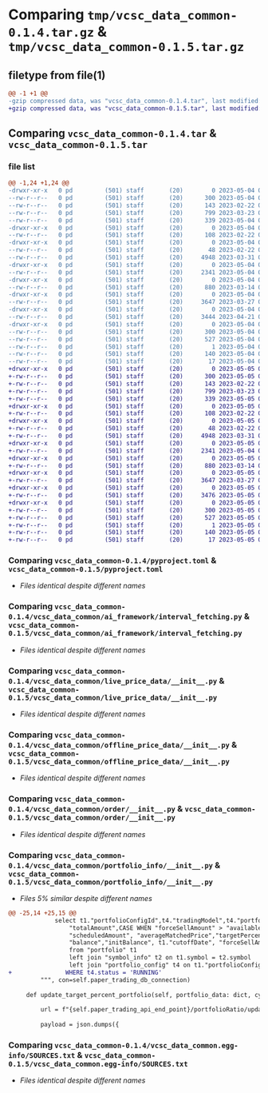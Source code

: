 # Comparing `tmp/vcsc_data_common-0.1.4.tar.gz` & `tmp/vcsc_data_common-0.1.5.tar.gz`

## filetype from file(1)

```diff
@@ -1 +1 @@
-gzip compressed data, was "vcsc_data_common-0.1.4.tar", last modified: Thu May  4 06:36:44 2023, max compression
+gzip compressed data, was "vcsc_data_common-0.1.5.tar", last modified: Fri May  5 07:00:02 2023, max compression
```

## Comparing `vcsc_data_common-0.1.4.tar` & `vcsc_data_common-0.1.5.tar`

### file list

```diff
@@ -1,24 +1,24 @@
-drwxr-xr-x   0 pd         (501) staff       (20)        0 2023-05-04 06:36:44.037602 vcsc_data_common-0.1.4/
--rw-r--r--   0 pd         (501) staff       (20)      300 2023-05-04 06:36:44.037682 vcsc_data_common-0.1.4/PKG-INFO
--rw-r--r--   0 pd         (501) staff       (20)      143 2023-02-22 09:16:04.000000 vcsc_data_common-0.1.4/README.md
--rw-r--r--   0 pd         (501) staff       (20)      799 2023-03-23 03:54:32.000000 vcsc_data_common-0.1.4/pyproject.toml
--rw-r--r--   0 pd         (501) staff       (20)      339 2023-05-04 06:36:44.037976 vcsc_data_common-0.1.4/setup.cfg
-drwxr-xr-x   0 pd         (501) staff       (20)        0 2023-05-04 06:36:44.034777 vcsc_data_common-0.1.4/vcsc_data_common/
--rw-r--r--   0 pd         (501) staff       (20)      108 2023-02-22 09:07:01.000000 vcsc_data_common-0.1.4/vcsc_data_common/__init__.py
-drwxr-xr-x   0 pd         (501) staff       (20)        0 2023-05-04 06:36:44.036155 vcsc_data_common-0.1.4/vcsc_data_common/ai_framework/
--rw-r--r--   0 pd         (501) staff       (20)       48 2023-02-22 09:02:01.000000 vcsc_data_common-0.1.4/vcsc_data_common/ai_framework/__init__.py
--rw-r--r--   0 pd         (501) staff       (20)     4948 2023-03-31 09:44:29.000000 vcsc_data_common-0.1.4/vcsc_data_common/ai_framework/interval_fetching.py
-drwxr-xr-x   0 pd         (501) staff       (20)        0 2023-05-04 06:36:44.036480 vcsc_data_common-0.1.4/vcsc_data_common/live_price_data/
--rw-r--r--   0 pd         (501) staff       (20)     2341 2023-05-04 06:36:10.000000 vcsc_data_common-0.1.4/vcsc_data_common/live_price_data/__init__.py
-drwxr-xr-x   0 pd         (501) staff       (20)        0 2023-05-04 06:36:44.036779 vcsc_data_common-0.1.4/vcsc_data_common/offline_price_data/
--rw-r--r--   0 pd         (501) staff       (20)      880 2023-03-14 02:58:59.000000 vcsc_data_common-0.1.4/vcsc_data_common/offline_price_data/__init__.py
-drwxr-xr-x   0 pd         (501) staff       (20)        0 2023-05-04 06:36:44.037066 vcsc_data_common-0.1.4/vcsc_data_common/order/
--rw-r--r--   0 pd         (501) staff       (20)     3647 2023-03-27 04:29:07.000000 vcsc_data_common-0.1.4/vcsc_data_common/order/__init__.py
-drwxr-xr-x   0 pd         (501) staff       (20)        0 2023-05-04 06:36:44.037358 vcsc_data_common-0.1.4/vcsc_data_common/portfolio_info/
--rw-r--r--   0 pd         (501) staff       (20)     3444 2023-04-21 06:19:05.000000 vcsc_data_common-0.1.4/vcsc_data_common/portfolio_info/__init__.py
-drwxr-xr-x   0 pd         (501) staff       (20)        0 2023-05-04 06:36:44.035681 vcsc_data_common-0.1.4/vcsc_data_common.egg-info/
--rw-r--r--   0 pd         (501) staff       (20)      300 2023-05-04 06:36:44.000000 vcsc_data_common-0.1.4/vcsc_data_common.egg-info/PKG-INFO
--rw-r--r--   0 pd         (501) staff       (20)      527 2023-05-04 06:36:44.000000 vcsc_data_common-0.1.4/vcsc_data_common.egg-info/SOURCES.txt
--rw-r--r--   0 pd         (501) staff       (20)        1 2023-05-04 06:36:44.000000 vcsc_data_common-0.1.4/vcsc_data_common.egg-info/dependency_links.txt
--rw-r--r--   0 pd         (501) staff       (20)      140 2023-05-04 06:36:44.000000 vcsc_data_common-0.1.4/vcsc_data_common.egg-info/requires.txt
--rw-r--r--   0 pd         (501) staff       (20)       17 2023-05-04 06:36:44.000000 vcsc_data_common-0.1.4/vcsc_data_common.egg-info/top_level.txt
+drwxr-xr-x   0 pd         (501) staff       (20)        0 2023-05-05 07:00:02.378660 vcsc_data_common-0.1.5/
+-rw-r--r--   0 pd         (501) staff       (20)      300 2023-05-05 07:00:02.378763 vcsc_data_common-0.1.5/PKG-INFO
+-rw-r--r--   0 pd         (501) staff       (20)      143 2023-02-22 09:16:04.000000 vcsc_data_common-0.1.5/README.md
+-rw-r--r--   0 pd         (501) staff       (20)      799 2023-03-23 03:54:32.000000 vcsc_data_common-0.1.5/pyproject.toml
+-rw-r--r--   0 pd         (501) staff       (20)      339 2023-05-05 07:00:02.379138 vcsc_data_common-0.1.5/setup.cfg
+drwxr-xr-x   0 pd         (501) staff       (20)        0 2023-05-05 07:00:02.375260 vcsc_data_common-0.1.5/vcsc_data_common/
+-rw-r--r--   0 pd         (501) staff       (20)      108 2023-02-22 09:07:01.000000 vcsc_data_common-0.1.5/vcsc_data_common/__init__.py
+drwxr-xr-x   0 pd         (501) staff       (20)        0 2023-05-05 07:00:02.377243 vcsc_data_common-0.1.5/vcsc_data_common/ai_framework/
+-rw-r--r--   0 pd         (501) staff       (20)       48 2023-02-22 09:02:01.000000 vcsc_data_common-0.1.5/vcsc_data_common/ai_framework/__init__.py
+-rw-r--r--   0 pd         (501) staff       (20)     4948 2023-03-31 09:44:29.000000 vcsc_data_common-0.1.5/vcsc_data_common/ai_framework/interval_fetching.py
+drwxr-xr-x   0 pd         (501) staff       (20)        0 2023-05-05 07:00:02.377531 vcsc_data_common-0.1.5/vcsc_data_common/live_price_data/
+-rw-r--r--   0 pd         (501) staff       (20)     2341 2023-05-04 06:36:10.000000 vcsc_data_common-0.1.5/vcsc_data_common/live_price_data/__init__.py
+drwxr-xr-x   0 pd         (501) staff       (20)        0 2023-05-05 07:00:02.377834 vcsc_data_common-0.1.5/vcsc_data_common/offline_price_data/
+-rw-r--r--   0 pd         (501) staff       (20)      880 2023-03-14 02:58:59.000000 vcsc_data_common-0.1.5/vcsc_data_common/offline_price_data/__init__.py
+drwxr-xr-x   0 pd         (501) staff       (20)        0 2023-05-05 07:00:02.378116 vcsc_data_common-0.1.5/vcsc_data_common/order/
+-rw-r--r--   0 pd         (501) staff       (20)     3647 2023-03-27 04:29:07.000000 vcsc_data_common-0.1.5/vcsc_data_common/order/__init__.py
+drwxr-xr-x   0 pd         (501) staff       (20)        0 2023-05-05 07:00:02.378405 vcsc_data_common-0.1.5/vcsc_data_common/portfolio_info/
+-rw-r--r--   0 pd         (501) staff       (20)     3476 2023-05-05 06:59:07.000000 vcsc_data_common-0.1.5/vcsc_data_common/portfolio_info/__init__.py
+drwxr-xr-x   0 pd         (501) staff       (20)        0 2023-05-05 07:00:02.376747 vcsc_data_common-0.1.5/vcsc_data_common.egg-info/
+-rw-r--r--   0 pd         (501) staff       (20)      300 2023-05-05 07:00:02.000000 vcsc_data_common-0.1.5/vcsc_data_common.egg-info/PKG-INFO
+-rw-r--r--   0 pd         (501) staff       (20)      527 2023-05-05 07:00:02.000000 vcsc_data_common-0.1.5/vcsc_data_common.egg-info/SOURCES.txt
+-rw-r--r--   0 pd         (501) staff       (20)        1 2023-05-05 07:00:02.000000 vcsc_data_common-0.1.5/vcsc_data_common.egg-info/dependency_links.txt
+-rw-r--r--   0 pd         (501) staff       (20)      140 2023-05-05 07:00:02.000000 vcsc_data_common-0.1.5/vcsc_data_common.egg-info/requires.txt
+-rw-r--r--   0 pd         (501) staff       (20)       17 2023-05-05 07:00:02.000000 vcsc_data_common-0.1.5/vcsc_data_common.egg-info/top_level.txt
```

### Comparing `vcsc_data_common-0.1.4/pyproject.toml` & `vcsc_data_common-0.1.5/pyproject.toml`

 * *Files identical despite different names*

### Comparing `vcsc_data_common-0.1.4/vcsc_data_common/ai_framework/interval_fetching.py` & `vcsc_data_common-0.1.5/vcsc_data_common/ai_framework/interval_fetching.py`

 * *Files identical despite different names*

### Comparing `vcsc_data_common-0.1.4/vcsc_data_common/live_price_data/__init__.py` & `vcsc_data_common-0.1.5/vcsc_data_common/live_price_data/__init__.py`

 * *Files identical despite different names*

### Comparing `vcsc_data_common-0.1.4/vcsc_data_common/offline_price_data/__init__.py` & `vcsc_data_common-0.1.5/vcsc_data_common/offline_price_data/__init__.py`

 * *Files identical despite different names*

### Comparing `vcsc_data_common-0.1.4/vcsc_data_common/order/__init__.py` & `vcsc_data_common-0.1.5/vcsc_data_common/order/__init__.py`

 * *Files identical despite different names*

### Comparing `vcsc_data_common-0.1.4/vcsc_data_common/portfolio_info/__init__.py` & `vcsc_data_common-0.1.5/vcsc_data_common/portfolio_info/__init__.py`

 * *Files 5% similar despite different names*

```diff
@@ -25,14 +25,15 @@
             select t1."portfolioConfigId",t4."tradingModel",t4."portfolioModel",t1.username,t1.symbol,COALESCE("latestMatchPrice",0) as "latestMatchPrice",
                 "totalAmount",CASE WHEN "forceSellAmount" > "availableAmount" THEN 0 ELSE "availableAmount" - "forceSellAmount"  END as "availableAmount",
                 "scheduledAmount", "averageMatchedPrice","targetPercent",
                 "balance","initBalance", t1."cutoffDate", "forceSellAmount" , t1."portfolioType"
                 from "portfolio" t1
                 left join "symbol_info" t2 on t1.symbol = t2.symbol
                 left join "portfolio_config" t4 on t1."portfolioConfigId" = t4.id
+				WHERE t4.status = 'RUNNING'
         """, con=self.paper_trading_db_connection)
 
     def update_target_percent_portfolio(self, portfolio_data: dict, cycle_length: int, portfolioModel: int):
 
         url = f"{self.paper_trading_api_end_point}/portfolioRatio/updateNewRatio"
 
         payload = json.dumps({
```

### Comparing `vcsc_data_common-0.1.4/vcsc_data_common.egg-info/SOURCES.txt` & `vcsc_data_common-0.1.5/vcsc_data_common.egg-info/SOURCES.txt`

 * *Files identical despite different names*

